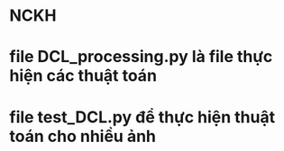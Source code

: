 # NCKH
# file DCL_processing.py là file thực hiện các thuật toán
# file test_DCL.py để thực hiện thuật toán cho nhiều ảnh